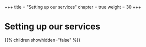 +++
title = "Setting up our services"
chapter = true
weight = 30
+++

# Setting up our services

{{% children showhidden="false" %}}